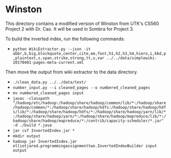 # Winston

This directory contains a modified version of Winston from UTK's CS560 Project 2 with Dr. Cao. It will be used in Sombra for Project 3.

To build the inverted index, run the following commands:

- `python WikiExtractor.py --json -it abbr,b,big,blockquote,center,cite,em,font,h1,h2,h3,h4,hiero,i,kbd,p,plaintext,s,span,strike,strong,tt,u,var ../../data/simplewiki-20170401-pages-meta-current.xml`

Then move the output from wiki extractor to the data directory.

- `./clean_data.py ../../data/text/`
- `number_input.py --i cleaned_pages --o numbered_cleaned_pages`
- `mv numbered_cleaned_pages input`
- `javac -classpath "/hadoop/etc/hadoop:/hadoop/share/hadoop/common/lib/*:/hadoop/share/hadoop/common/*:/hadoop/share/hadoop/hdfs:/hadoop/share/hadoop/hdfs/lib/*:/hadoop/share/hadoop/hdfs/*:/hadoop/share/hadoop/yarn/lib/*:/hadoop/share/hadoop/yarn/*:/hadoop/share/hadoop/mapreduce/lib/*:/hadoop/share/hadoop/mapreduce/*:/contrib/capacity-scheduler/*.jar" -d ./build *.java`
- `jar cvf InvertedIndex.jar *`
- `mkdir output`
- `hadoop jar InvertedIndex.jar elliotjared.programmingassignmenttwo.InvertedIndexBuilder input output`
